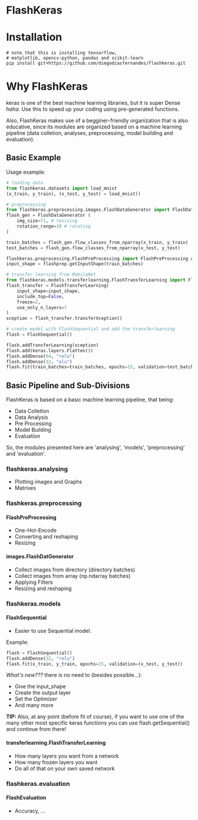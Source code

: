 # FlashKeras

# Installation
````
# note that this is installing tensorflow, 
# matplotlib, opencv-python, pandas and scikit-learn
pip install git+https://github.com/diegodiasfernandes/flashkeras.git 
````

# Why FlashKeras
keras is one of the best machine learning libraries, but it is super Dense *haha*. Use this to speed up your coding using pre-generated functions.

Also, FlashKeras makes use of a begginer-friendly organization that is also educative, since its modules are organized based on a machine learning pipeline (data colletion, analyses, preprocessing, model building and evaluation).

## Basic Example

Usage example:  
```py
# loading data
from flashkeras.datasets import load_mnist
(x_train, y_train), (x_test, y_test) = load_mnist()

# preprocessing
from flashkeras.preprocessing.images.FlashDataGenerator import FlashDataGenerator 
flash_gen = FlashDataGenerator (
    img_size=71, # resizing
    rotation_range=10 # rotating
)

train_batches = flash_gen.flow_classes_from_nparray(x_train, y_train)
test_batches = flash_gen.flow_classes_from_nparray(x_test, y_test)

flashkeras.preprocessing.FlashPreProcessing import FlashPreProcessing as flashprep
input_shape = flashprep.getInputShape(train_batches)

# transfer learning from MobileNet
from flashkeras.models.transferlearning.FlashTransferLearning import FlashTransferLearning
flash_transfer = FlashTransferLearning(
    input_shape=input_shape,
    include_top=False, 
    freeze=2, 
    use_only_n_layers=7    
)
xception = flash_transfer.transferXception()

# create model with FlashSequential and add the transferlearning
flash = FlashSequential()

flash.addTransferLearning(xception)
flash.add(keras.layers.Flatten())
flash.addDense(64, "relu")
flash.addDense(32, "elu")
flash.fit(train_batches=train_batches, epochs=15, validation=test_batches)
```

## Basic Pipeline and Sub-Divisions
FlashKeras is based on a basic machine learning pipeline, that being:
- Data Colletion
- Data Analysis
- Pre Processing
- Model Building
- Evaluation

So, the modules presented here are 'analysing', 'models', 'preprocessing' and 'evaluation'.

### flashkeras.analysing
- Plotting images and Graphs
- Matrixes

### flashkeras.preprocessing
#### FlashPreProcessing
- One-Hot-Encode
- Converting and reshaping
- Resizing

#### images.FlashDatGenerator
- Collect images from directory (directory batches)
- Collect images from array (np.ndarray batches)
- Applying Filters
- Resizing and reshaping

### flashkeras.models
#### FlashSequential
- Easier to use Sequential model.

Example:  
```py
flash = FlashSequential()
flash.addDense(32, "relu")
flash.fit(x_train, y_train, epochs=15, validation=(x_test, y_test))
```
*What's new???* there is no need to (besides possible...):
- Give the input_shape
- Create the output layer
- Set the Optimizer
- And many more

**TIP:** Also, at any point (before fit of course), if you want to use one of the many other most specific keras functions you can use flash.getSequential() and continue from there!

#### transferlearning.FlashTransferLearning
- How many layers you want from a network
- How many frozen layers you want
- Do all of that on your own saved network

### flashkeras.evaluation
#### FlashEvaluation
- Accuracy, ...
